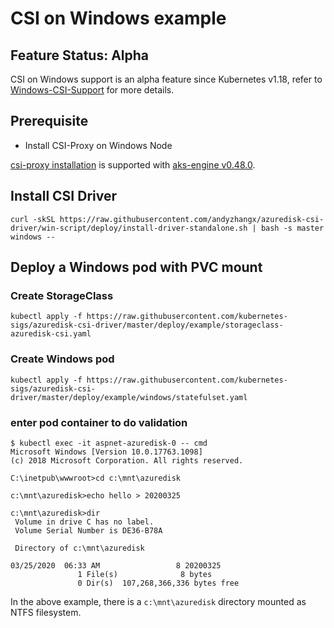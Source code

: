 # CSI on Windows example

## Feature Status: Alpha

CSI on Windows support is an alpha feature since Kubernetes v1.18, refer to [Windows-CSI-Support](https://github.com/kubernetes/enhancements/blob/master/keps/sig-windows/20190714-windows-csi-support.md) for more details.

## Prerequisite
- Install CSI-Proxy on Windows Node

[csi-proxy installation](https://github.com/Azure/aks-engine/blob/master/docs/topics/csi-proxy-windows.md) is supported with [aks-engine v0.48.0](https://github.com/Azure/aks-engine/releases/tag/v0.48.0).

## Install CSI Driver
```console
curl -skSL https://raw.githubusercontent.com/andyzhangx/azuredisk-csi-driver/win-script/deploy/install-driver-standalone.sh | bash -s master windows --
```

## Deploy a Windows pod with PVC mount

### Create StorageClass

```console
kubectl apply -f https://raw.githubusercontent.com/kubernetes-sigs/azuredisk-csi-driver/master/deploy/example/storageclass-azuredisk-csi.yaml
```

### Create Windows pod

```console
kubectl apply -f https://raw.githubusercontent.com/kubernetes-sigs/azuredisk-csi-driver/master/deploy/example/windows/statefulset.yaml
```

### enter pod container to do validation

```console
$ kubectl exec -it aspnet-azuredisk-0 -- cmd
Microsoft Windows [Version 10.0.17763.1098]
(c) 2018 Microsoft Corporation. All rights reserved.

C:\inetpub\wwwroot>cd c:\mnt\azuredisk

c:\mnt\azuredisk>echo hello > 20200325

c:\mnt\azuredisk>dir
 Volume in drive C has no label.
 Volume Serial Number is DE36-B78A

 Directory of c:\mnt\azuredisk

03/25/2020  06:33 AM                 8 20200325
               1 File(s)              8 bytes
               0 Dir(s)  107,268,366,336 bytes free
```
In the above example, there is a `c:\mnt\azuredisk` directory mounted as NTFS filesystem.
